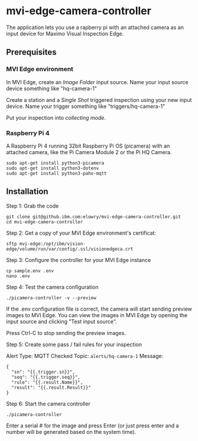 # mvi-edge-camera-controller

The application lets you use a rapberry pi with an attached camera as an input device for Maximo Visual Inspection Edge.

## Prerequisites

### MVI Edge environment

In MVI Edge, create an *Image Folder* input source.  Name your input source device something like "hq-camera-1"

Create a station and a *Single Shot* triggered inspection using your new input device.  Name your trigger something like "triggers/hq-camera-1"

Put your inspection into *collecting mode*.

### Raspberry Pi 4

A Raspberry Pi 4 running 32bit Raspberry Pi OS (picamera) with an attached camera, like the Pi Camera Module 2 or the Pi HQ Camera.

```
sudo apt-get install python3-picamera
sudo apt-get install python3-dotenv
sudo apt-get install python3-paho-mqtt
```

## Installation

Step 1: Grab the code

```
git clone git@github.ibm.com:elowry/mvi-edge-camera-controller.git
cd mvi-edge-camera-controller
```

Step 2: Get a copy of your MVI Edge environment's certificat:

```
sftp mvi-edge:/opt/ibm/vision-edge/volume/run/var/config/.ssl/visionedgeca.crt
```

Step 3: Configure the controller for your MVI Edge instance

```
cp sample.env .env
nano .env
```

Step 4: Test the camera configuration

```
./picamera-controller -v --preview
```

If the .env configuration file is correct, the camera will start sending preview images to MVI Edge.  You can view the images in MVI Edge by opening the input source and clicking "Test input source".

Press Ctrl-C to stop sending the preview images.

Step 5: Create some pass / fail rules for your inspection

Alert Type: MQTT Checked
Topic: `alerts/hq-camera-1`
Message:
```
{
  "sn": "{{.trigger.sn}}",
  "seq": "{{.trigger.seq}}",
  "rule": "{{.result.Name}}",
  "result": "{{.result.Result}}"
}
```

Step 6: Start the camera controller

```
./picamera-controller
```

Enter a serial # for the image and press Enter (or just press enter and a number will be generated based on the system time).

